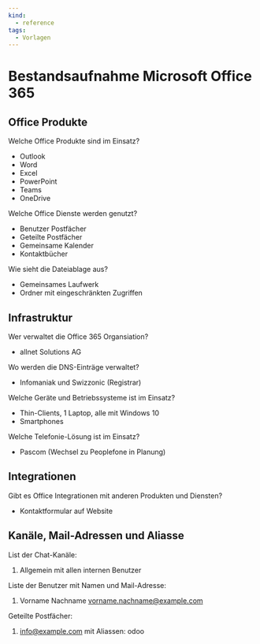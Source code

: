 ```yaml
---
kind:
  - reference
tags:
  - Vorlagen
---
```


# Bestandsaufnahme Microsoft Office 365

## Office Produkte

Welche Office Produkte sind im Einsatz?

* Outlook
* Word
* Excel
* PowerPoint
* Teams
* OneDrive

Welche Office Dienste werden genutzt?

* Benutzer Postfächer
* Geteilte Postfächer
* Gemeinsame Kalender
* Kontaktbücher

Wie sieht die Dateiablage aus?

* Gemeinsames Laufwerk
* Ordner mit eingeschränkten Zugriffen

## Infrastruktur

Wer verwaltet die Office 365 Organsiation?

* allnet Solutions AG

Wo werden die DNS-Einträge verwaltet?

* Infomaniak und Swizzonic (Registrar)

Welche Geräte und Betriebssysteme ist im Einsatz?

* Thin-Clients, 1 Laptop, alle mit Windows 10
* Smartphones

Welche Telefonie-Lösung ist im Einsatz?

* Pascom (Wechsel zu Peoplefone in Planung)

## Integrationen

Gibt es Office Integrationen mit anderen Produkten und Diensten?

* Kontaktformular auf Website

## Kanäle,  Mail-Adressen und Aliasse

List der Chat-Kanäle:

1. Allgemein mit allen internen Benutzer

Liste der Benutzer mit Namen und Mail-Adresse:

1. Vorname Nachname vorname.nachname@example.com

Geteilte Postfächer:

1. info@example.com mit Aliassen: odoo